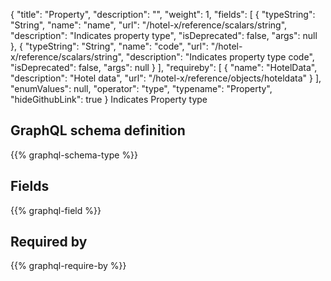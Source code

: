 {
  "title": "Property",
  "description": "",
  "weight": 1,
  "fields": [
    {
      "typeString": "String",
      "name": "name",
      "url": "/hotel-x/reference/scalars/string",
      "description": "Indicates property type",
      "isDeprecated": false,
      "args": null
    },
    {
      "typeString": "String",
      "name": "code",
      "url": "/hotel-x/reference/scalars/string",
      "description": "Indicates property type code",
      "isDeprecated": false,
      "args": null
    }
  ],
  "requireby": [
    {
      "name": "HotelData",
      "description": "Hotel data",
      "url": "/hotel-x/reference/objects/hoteldata"
    }
  ],
  "enumValues": null,
  "operator": "type",
  "typename": "Property",
  "hideGithubLink": true
}
Indicates Property type
## GraphQL schema definition

{{% graphql-schema-type %}}

## Fields

{{% graphql-field %}}

## Required by

{{% graphql-require-by %}}
